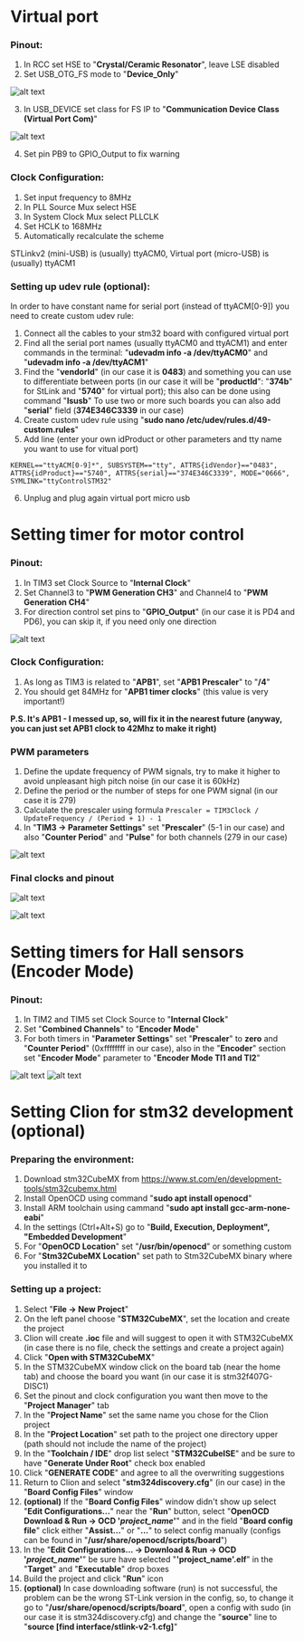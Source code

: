 # Virtual port

### Pinout:

1. In RCC set HSE to "**Crystal/Ceramic Resonator**", leave LSE disabled
2. Set USB_OTG_FS mode to "**Device_Only**"

![alt text](https://github.com/MobileRoboticsSkoltech/AkulaControl/blob/assets/USB_OTG_FS.png)

3. In USB_DEVICE set class for FS IP to "**Communication Device Class (Virtual Port Com)**"

![alt text](https://github.com/MobileRoboticsSkoltech/AkulaControl/blob/assets/USB_DEVICE.png)

4. Set pin PB9 to GPIO_Output to fix warning

### Clock Configuration:

1. Set input frequency to 8MHz
2. In PLL Source Mux select HSE
3. In System Clock Mux select PLLCLK
4. Set HCLK to 168MHz
5. Automatically recalculate the scheme

STLinkv2 (mini-USB) is (usually) ttyACM0, Virtual port (micro-USB) is (usually) ttyACM1

### Setting up udev rule (optional):

In order to have constant name for serial port (instead of ttyACM[0-9]) you need to create custom udev rule:

1. Connect all the cables to your stm32 board with configured virtual port
2. Find all the serial port names (usually ttyACM0 and ttyACM1) and enter commands in the terminal: "**udevadm info -a /dev/ttyACM0**" and "**udevadm info -a /dev/ttyACM1**"
3. Find the "**vendorId**" (in our case it is **0483**) and something you can use to differentiate between ports (in our case it will be "**productId**": "**374b**" for StLink and "**5740**" for virtual port); this also can be done using command "**lsusb**" To use two or more such boards you can also add "**serial**" field (**374E346C3339** in our case)
4. Create custom udev rule using "**sudo nano /etc/udev/rules.d/49-custom.rules**"
5. Add line (enter your own idProduct or other parameters and tty name you want to use for vitual port)
```
KERNEL=="ttyACM[0-9]*", SUBSYSTEM=="tty", ATTRS{idVendor}=="0483", ATTRS{idProduct}=="5740", ATTRS{serial}=="374E346C3339", MODE="0666", SYMLINK="ttyControlSTM32"
```
6. Unplug and plug again virtual port micro usb

# Setting timer for motor control

### Pinout:

1. In TIM3 set Clock Source to "**Internal Clock**"
2. Set Channel3 to "**PWM Generation CH3**" and Channel4 to "**PWM Generation CH4**"
3. For direction control set pins to "**GPIO_Output**" (in our case it is PD4 and PD6), you can skip it, if you need only one direction

![alt text](https://github.com/MobileRoboticsSkoltech/AkulaControl/blob/assets/TIM3.png)

### Clock Configuration:

1. As long as TIM3 is related to "**APB1**", set "**APB1 Prescaler**" to "**/4**"
2. You should get 84MHz for "**APB1 timer clocks**" (this value is very important!)

**P.S. It's APB1 - I messed up, so, will fix it in the nearest future (anyway, you can just set APB1 clock to 42Mhz to make it right)**

### PWM parameters

1. Define the update frequency of PWM signals, try to make it higher to avoid unpleasant high pitch noise (in our case it is 60kHz)
2. Define the period or the number of steps for one PWM signal (in our case it is 279)
3. Calculate the prescaler using formula ```Prescaler = TIM3Clock / UpdateFrequency / (Period + 1) - 1```
4. In "**TIM3 -> Parameter Settings**" set "**Prescaler**" (5-1 in our case) and also "**Counter Period**" and "**Pulse**" for both channels (279 in our case)

![alt text](https://github.com/MobileRoboticsSkoltech/AkulaControl/blob/assets/TIM3_param.png)

### Final clocks and pinout

![alt text](https://github.com/MobileRoboticsSkoltech/AkulaControl/blob/assets/Clock.png)

![alt text](https://github.com/MobileRoboticsSkoltech/AkulaControl/blob/assets/Pins.png)

# Setting timers for Hall sensors (Encoder Mode)

### Pinout:

1. In TIM2 and TIM5 set Clock Source to "**Internal Clock**"
2. Set "**Combined Channels**" to "**Encoder Mode**"
3. For both timers in "**Parameter Settings**" set "**Prescaler**" to **zero** and "**Counter Period**" (0xffffffff in our case), also in the "**Encoder**" section set "**Encoder Mode**" parameter to "**Encoder Mode TI1 and TI2**"

![alt text](https://github.com/MobileRoboticsSkoltech/AkulaControl/blob/assets/TIM2.png)
![alt text](https://github.com/MobileRoboticsSkoltech/AkulaControl/blob/assets/TIM2_param.png)

# Setting Clion for stm32 development (optional)

### Preparing the environment:

1. Download stm32CubeMX from https://www.st.com/en/development-tools/stm32cubemx.html
2. Install OpenOCD using command "**sudo apt install openocd**"
3. Install ARM toolchain using cammand "**sudo apt install gcc-arm-none-eabi**"
4. In the settings (Ctrl+Alt+S) go to "**Build, Execution, Deployment", "Embedded Development**"
5. For "**OpenOCD Location**" set "**/usr/bin/openocd**" or something custom
6. For "**Stm32CubeMX Location**" set path to Stm32CubeMX binary where you installed it to

### Setting up a project:

1. Select "**File -> New Project**"
2. On the left panel choose "**STM32CubeMX**", set the location and create the project
3. Clion will create **.ioc** file and will suggest to open it with STM32CubeMX (in case there is no file, check the settings and create a project again)
4. Click "**Open with STM32CubeMX**"
5. In the STM32CubeMX window click on the board tab (near the home tab) and choose the board you want (in our case it is stm32f407G-DISC1)
6. Set the pinout and clock configuration you want then move to the "**Project Manager**" tab
7. In the "**Project Name**" set the same name you chose for the Clion project
8. In the "**Project Location**" set path to the project one directory upper (path should not include the name of the project)
9. In the "**Toolchain / IDE**" drop list select "**STM32CubeISE**" and be sure to have "**Generate Under Root**" check box enabled
10. Click "**GENERATE CODE**" and agree to all the overwriting suggestions
11. Return to Clion and select "**stm324discovery.cfg**" (in our case) in the "**Board Config Files**" window
12. **(optional)** If the "**Board Config Files**" window didn't show up select "**Edit Configurations...**" near the "**Run**" button, select "**OpenOCD Download & Run -> OCD '*project_name*'**" and in the field "**Board config file**" click either "**Assist...**" or "**...**" to select config manually (configs can be found in "**/usr/share/openocd/scripts/board**")
13. In the "**Edit Configurations... -> Download & Run -> OCD '*project_name*'**" be sure have selected "**'project_name'.elf**" in the "**Target**" and "**Executable**" drop boxes
14. Build the project and click "**Run**" icon
15. **(optional)** In case downloading software (run) is not successful, the problem can be the wrong ST-Link version in the config, so, to change it go to "**/usr/share/openocd/scripts/board**", open a config with sudo (in our case it is stm324discovery.cfg) and change the "**source**" line to "**source [find interface/stlink-v2-1.cfg]**"
